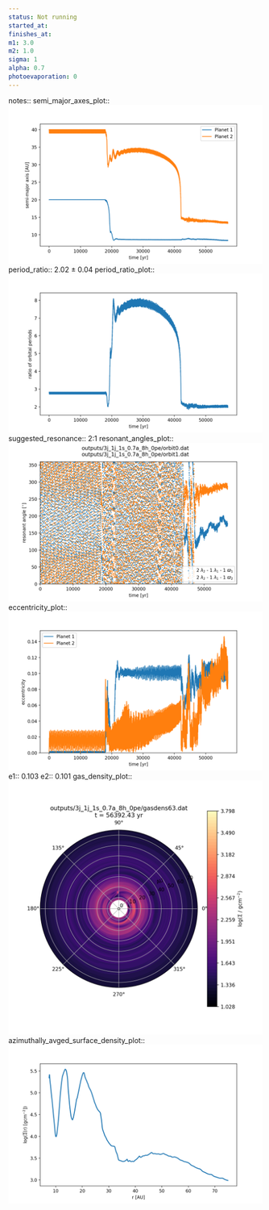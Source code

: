 ```yaml
---
status: Not running
started_at:
finishes_at:
m1: 3.0
m2: 1.0
sigma: 1
alpha: 0.7
photoevaporation: 0
---
```


notes::
semi_major_axes_plot:: ![semi_major_axes_3j_1j_1s_0.7a_8h_0pe.png](plots/semi_major_axes/semi_major_axes_3j_1j_1s_0.7a_8h_0pe.png)
period_ratio:: 2.02 ± 0.04
period_ratio_plot:: ![period_ratio_3j_1j_1s_0.7a_8h_0pe.png](plots/period_ratio/period_ratio_3j_1j_1s_0.7a_8h_0pe.png)
suggested_resonance:: 2:1
resonant_angles_plot:: ![resonant_angles_3j_1j_1s_0.7a_8h_0pe.png](plots/resonant_angles/resonant_angles_3j_1j_1s_0.7a_8h_0pe.png)
eccentricity_plot:: ![eccentricity_3j_1j_1s_0.7a_8h_0pe.png](plots/eccentricity/eccentricity_3j_1j_1s_0.7a_8h_0pe.png)
e1:: 0.103
e2:: 0.101
gas_density_plot:: ![gas_density_3j_1j_1s_0.7a_8h_0pe.png](plots/gas_density/gas_density_3j_1j_1s_0.7a_8h_0pe.png)
azimuthally_avged_surface_density_plot:: ![azimuthally_avged_surface_density_3j_1j_1s_0.7a_8h_0pe.png](plots/azimuthally_avged_surface_density/azimuthally_avged_surface_density_3j_1j_1s_0.7a_8h_0pe.png)
